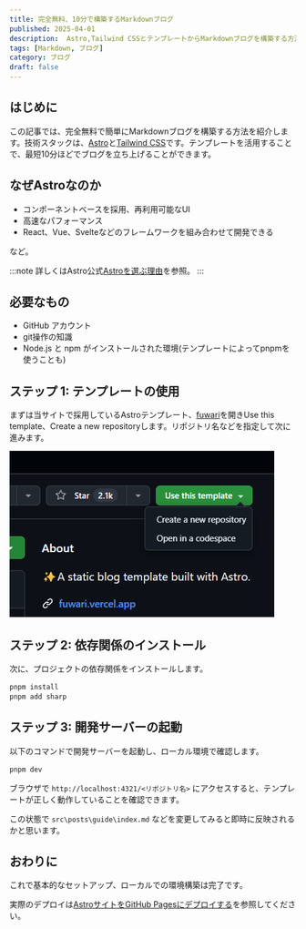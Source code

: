 ```yaml
---
title: 完全無料、10分で構築するMarkdownブログ
published: 2025-04-01
description:  Astro,Tailwind CSSとテンプレートからMarkdownブログを構築する方法を解説
tags: [Markdown, ブログ]
category: ブログ
draft: false
---
```

## はじめに

この記事では、完全無料で簡単にMarkdownブログを構築する方法を紹介します。技術スタックは、[Astro](https://astro.build/)と[Tailwind CSS](https://tailwindcss.com/)です。テンプレートを活用することで、最短10分ほどでブログを立ち上げることができます。

## なぜAstroなのか

- コンポーネントベースを採用、再利用可能なUI
- 高速なパフォーマンス
- React、Vue、Svelteなどのフレームワークを組み合わせて開発できる

など。

:::note
詳しくはAstro公式[Astroを選ぶ理由](https://docs.astro.build/ja/concepts/why-astro/)を参照。
:::

## 必要なもの

- GitHub アカウント
- git操作の知識
- Node.js と npm がインストールされた環境(テンプレートによってpnpmを使うことも)


## ステップ 1: テンプレートの使用

まずは当サイトで採用しているAstroテンプレート、[fuwari](https://github.com/saicaca/fuwari)を開きUse this template、Create a new repositoryします。リポジトリ名などを指定して次に進みます。

![fuwariテンプレートのスクリーンショット](./image.png)


## ステップ 2: 依存関係のインストール

次に、プロジェクトの依存関係をインストールします。

```bash
pnpm install
pnpm add sharp
```

## ステップ 3: 開発サーバーの起動

以下のコマンドで開発サーバーを起動し、ローカル環境で確認します。

```bash
pnpm dev
```

ブラウザで `http://localhost:4321/<リポジトリ名>` にアクセスすると、テンプレートが正しく動作していることを確認できます。

この状態で `src\posts\guide\index.md` などを変更してみると即時に反映されるかと思います。

## おわりに

これで基本的なセットアップ、ローカルでの環境構築は完了です。


実際のデプロイは[AstroサイトをGitHub Pagesにデプロイする](https://docs.astro.build/ja/guides/deploy/github/)を参照してください。